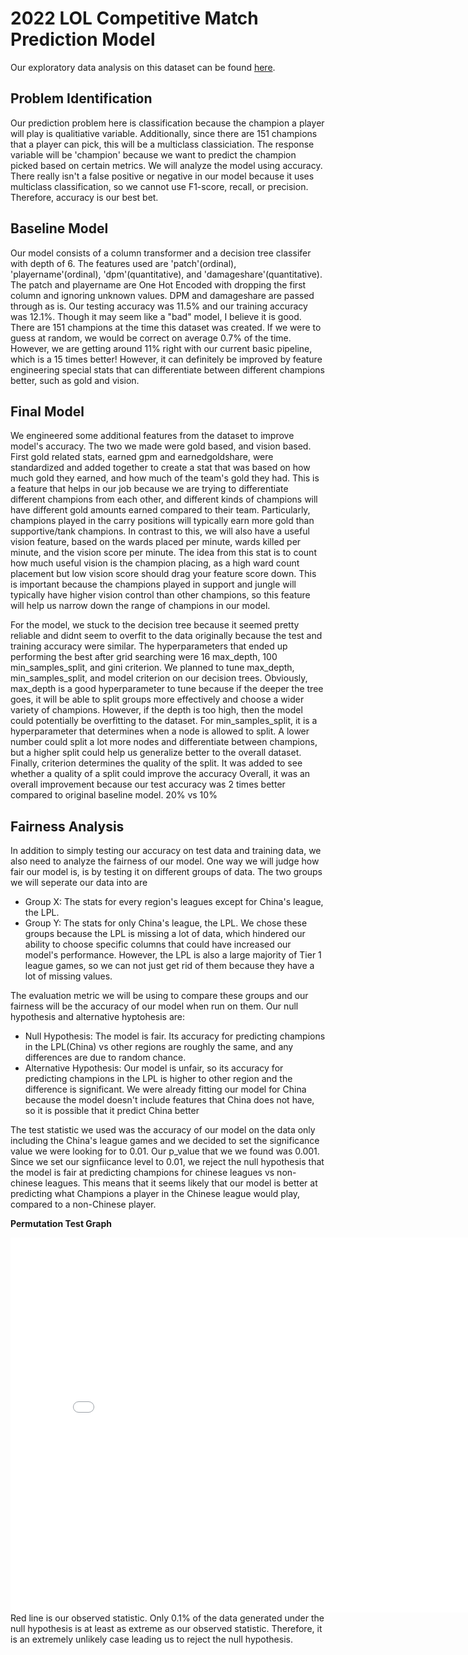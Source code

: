 # 2022 LOL Competitive Match Prediction Model

Our exploratory data analysis on this dataset can be found [here](https://kchan2203.github.io/2022_lol_comp_data_analysis/).

## Problem Identification
Our prediction problem here is classification because the champion a player will play is qualitiative variable. Additionally, since there are 151 champions that a player can pick, this will be a multiclass classiciation. The response variable will be 'champion' because we want to predict the champion picked based on certain metrics. We will analyze the model using accuracy. There really isn't a false positive or negative in our model because it uses multiclass classification, so we cannot use F1-score, recall, or precision. Therefore, accuracy is our best bet.

## Baseline Model
Our model consists of a column transformer and a decision tree classifer with depth of 6. The features used are 'patch'(ordinal), 'playername'(ordinal), 'dpm'(quantitative), and 'damageshare'(quantitative). The patch and playername are One Hot Encoded with dropping the first column and ignoring unknown values. DPM and damageshare are passed through as is. Our testing accuracy was 11.5% and our training accuracy was 12.1%. Though it may seem like a "bad" model, I believe it is good. There are 151 champions at the time this dataset was created. If we were to guess at random, we would be correct on average 0.7% of the time. However, we are getting around 11% right with our current basic pipeline, which is a 15 times better! However, it can definitely be improved by feature engineering special stats that can differentiate between different champions better, such as gold and vision.

## Final Model
We engineered some additional features from the dataset to improve model's accuracy. The two we made were gold based, and vision based. First gold related stats, earned gpm and earnedgoldshare, were standardized and added together to create a stat that was based on how much gold they earned, and how much of the team's gold they had. This is a feature that helps in our job because we are trying to differentiate different champions from each other, and different kinds of champions will have different gold amounts earned compared to their team. Particularly, champions played in the carry positions will typically earn more gold than supportive/tank champions. In contrast to this, we will also have a useful vision feature, based on the wards placed per minute, wards killed per minute, and the vision score per minute. The idea from this stat is to count how much useful vision is the champion placing, as a high ward count placement but low vision score should drag your feature score down. This is important because the champions played in support and jungle will typically have higher vision control than other champions, so this feature will help us narrow down the range of champions in our model. 

For the model, we stuck to the decision tree because it seemed pretty reliable and didnt seem to overfit to the data originally because the test and training accuracy were similar. The hyperparameters that ended up performing the best after grid searching were 16 max_depth, 100 min_samples_split, and gini criterion. 
We planned to tune max_depth, min_samples_split, and model criterion on our decision trees. Obviously, max_depth is a good hyperparameter to tune because if the deeper the tree goes, it will be able to split groups more effectively and choose a wider variety of champions. However, if the depth is too high, then the model could potentially be overfitting to the dataset. For min_samples_split, it is a hyperparameter that determines when a node is allowed to split. A lower number could split a lot more nodes and differentiate between champions, but a higher split could help us generalize better to the overall dataset. Finally, criterion determines the quality of the split. It was added to see whether a quality of a split could improve the accuracy
Overall, it was an overall improvement because our test accuracy was 2 times better compared to original baseline model. 20% vs 10%


## Fairness Analysis
In addition to simply testing our accuracy on test data and training data, we also need to analyze the fairness of our model. One way we will judge how fair our model is, is by testing it on different groups of data. The two groups we will seperate our data into are
- Group X: The stats for every region's leagues except for China's league, the LPL.
- Group Y: The stats for only China's league, the LPL.
We chose these groups because the LPL is missing a lot of data, which hindered our ability to choose specific columns that could have increased our model's performance. However, the LPL is also a large majority of Tier 1 league games, so we can not just get rid of them because they have a lot of missing values. 

The evaluation metric we will be using to compare these groups and our fairness will be the accuracy of our model when run on them. Our null hypothesis and alternative hyptohesis are:
- Null Hypothesis: The model is fair. Its accuracy for predicting champions in the LPL(China) vs other regions are roughly the same, and any differences are due to random chance.
- Alternative Hypothesis: Our model is unfair, so its accuracy for predicting champions in the LPL is higher to other region and the difference is significant. We were already fitting our model for China because the model doesn't include features that China does not have, so it is possible that it predict China better

The test statistic we used was the accuracy of our model on the data only including the China's league games and we decided to set the significance value we were looking for to 0.01. Our p_value that we we found was 0.001. Since we set our signfiicance level to 0.01, we reject the null hypothesis that the model is fair at predicting champions for chinese leagues vs non-chinese leagues. This means that it seems likely that our model is better at predicting what Champions a player in the Chinese league would play, compared to a non-Chinese player.

**Permutation Test Graph**
<iframe src="assets/Accuracy_China_vs_Null.html" width=800 height=600 frameBorder=0></iframe>
Red line is our observed statistic. Only 0.1% of the data generated under the null hypothesis is at least as extreme as our observed statistic. Therefore, it is an extremely unlikely case leading us to reject the null hypothesis.
